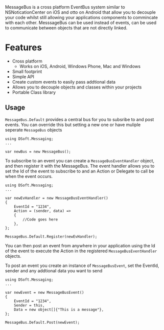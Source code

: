 
MessageBus is a cross platform EventBus system similar to NSNoticationCenter on iOS and otto on Android that allow you to decouple your code whilst still allowing your applications components to commincate with each other.  MesssageBus can be used instead of events, can be used to communicate between objects that are not directly linked.

# Features

* Cross platform  
  * Works on iOS, Android, Windows Phone, Mac and Windows  
* Small footprint
* Simple API
* Create custom events to easily pass addtional data
* Allows you to decouple objects and classes within your projects  
* Portable Class library


## Usage

`MessageBus.Default` provides a central bus for you to subsribe to and post events.  You can override this but setting a new one or have muliple seperate `MessageBus` objects


	using DSoft.Messaging;
	...
	
	var newBus = new MessageBus();
	 

To subscribe to an event you can create a `MessageBusEventHandler` object, and then register it with the MessageBus.  The event handler allows you to set the Id of the event to subscribe to and an Action or Delegate to call be when the event occurs.

	using DSoft.Messaging;
	...
	
	var newEvHandler = new MessageBusEventHandler()
	{
		EventId = "1234",
		Action = (sender, data) =>
		{
			//Code goes here
		},
	};
	
	MessageBus.Default.Register(newEvHandler);
	
You can then post an event from anywhere in your application using the Id of the event to execute the Action in the registered `MessageBusEventHandler` objects.

To post an event you create an instance of `MessageBusEvent`, set the EventId, sender and any addtional data you want to send
 
	using DSoft.Messaging;
	...
	
	var newEvent = new MessageBusEvent()
	{
		EventId = "1234",
		Sender = this,
		Data = new object[]{"This is a message"},
	};
	
	MessageBus.Default.Post(newEvent);
	 